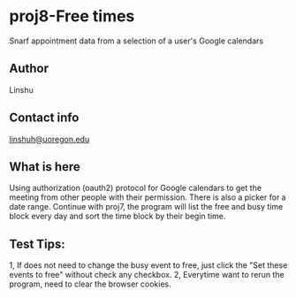 # proj8-Free times
Snarf appointment data from a selection of a user's Google calendars 

## Author

Linshu 

## Contact info

linshuh@uoregon.edu

## What is here

Using authorization (oauth2) protocol for Google
calendars to get the meeting from other people with their permission.  There is also a picker for a date range. 
Continue with proj7, the program will list the free and busy time block every day and sort the time block by their begin time.

## Test Tips:
1, If does not need to change the busy event to free, just click the "Set these events to free" without check any checkbox.
2, Everytime want to rerun the program, need to clear the browser cookies.






